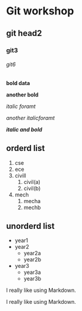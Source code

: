# Git workshop
## git head2
### git3
###### git6

**bold data**

__another bold__

*italic foramt*

_another italicforamt_

_**italic and bold**_
## orderd list
1. cse
2. ece
3. civill
    1. civil(a)
    1. civil(b)
4. mech
    1. mecha
    2. mechb
## unorderd  list
- year1
- year2
    * year2a
    * year2b
- year3
    * year3a
    * year3b

I really like using Markdown.

I really like using Markdown.

